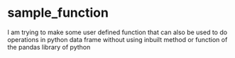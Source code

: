 # sample_function
I am trying to make some user defined function that can also be used to do operations in python data frame without using inbuilt method or function of the pandas library of python
